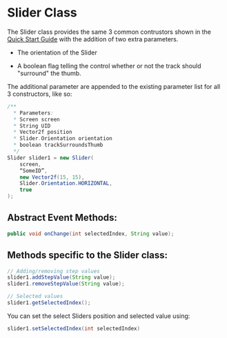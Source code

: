 Slider Class
============

The Slider class provides the same 3 common contrustors shown in the
[Quick Start
Guide](../../../jme3/contributions/tonegodgui/quickstart) with the
addition of two extra parameters.

-   The orientation of the Slider

-   A boolean flag telling the control whether or not the track should
    "surround" the thumb.

The additional parameter are appended to the existing parameter list for
all 3 constructors, like so:

```java
/**
  * Parameters:
  * Screen screen
  * String UID
  * Vector2f position
  * Slider.Orientation orientation
  * boolean trackSurroundsThumb
  */
Slider slider1 = new Slider(
    screen,
    “SomeID”,
    new Vector2f(15, 15),
    Slider.Orientation.HORIZONTAL,
    true
);
```

Abstract Event Methods:
-----------------------

```java
public void onChange(int selectedIndex, String value);
```

Methods specific to the Slider class:
-------------------------------------

```java
// Adding/removing step values
slider1.addStepValue(String value);
slider1.removeStepValue(String value);

// Selected values
slider1.getSelectedIndex();
```

You can set the select Sliders position and selected value using:

```java
slider1.setSelectedIndex(int selectedIndex)
```
